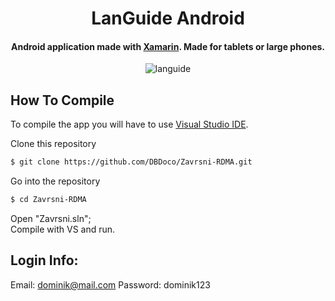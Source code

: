 <h1 align="center">
   LanGuide Android
  <br>
</h1>

<h4 align="center">Android application made with <a href="https://dotnet.microsoft.com/en-us/apps/xamarin" target="_blank">Xamarin</a>. Made for tablets or large phones.</h4>

<p align="center">
  <img src="https://media3.giphy.com/media/oeRa7lWq6DDRT8WPV5/giphy.gif?cid=790b7611f3935de902470c0cccf8e8e7f6b2ccd3fb0c80dd&rid=giphy.gif&ct=g" alt="languide" />
</p>

## How To Compile

To compile the app you will have to use <a href="https://visualstudio.microsoft.com/" target="_blank">Visual Studio IDE</a>.

Clone this repository
```bash
$ git clone https://github.com/DBDoco/Zavrsni-RDMA.git
```
Go into the repository
```bash
$ cd Zavrsni-RDMA
```
Open "Zavrsni.sln";<br>
Compile with VS and run.

## Login Info:
Email: dominik@mail.com
Password: dominik123
